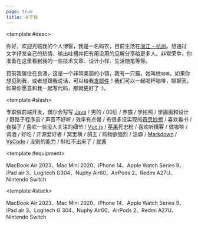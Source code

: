 ```yaml
---
page: true
title: 关于我
---
```


<AboutPage :title="$frontmatter.title" >

<template #desc>

  你好，欢迎光临我的个人博客，我是一名码农，目前生活在[浙江 - 杭州](https://maps.app.goo.gl/f6Y6fkGApoAYYMm9A)。想通过文字抒发自己的热情、输出吐槽并把有用没用的见解分享给更多人。非常荣幸，你准备在这里看到我的一些技术文章、设计小样、生活随笔等等。

  目前我居住在良渚，这是一个非常美丽的小镇，我有一只猫，她叫做`咖啡`。如果你想见到我，或者想跟我说话，可以给我[发邮件](mailto:hi@elonehoo.me)！我们可以一起喝杯咖啡，聊聊天。如果你愿意和我一起写代码，那就更好了 :)。

</template>

<template #slash>

  专职做前端开发，偶尔会写写 [Java](https://www.oracle.com/cn/java/) / 男的 / 00后 / 养<Phonetic phonetic="coffee" :index="1">猫</Phonetic> / 学拍照 / 学画画和设计 / 野路子程序员 / 声音不好听 / 效率有点慢 / 有很多没实现的[奇思妙想](https://github.com/wip-elonehoo) / 喜欢看书 / <Phonetic phonetic="yè" :index="2">夜</Phonetic>猫子 / 喜欢一些没人关注的细节 / [Vue.js](https://cn.vuejs.org/) / [苹果](https://www.apple.com.cn/)死忠粉 / 喜欢听播客 / 做咖啡 / 调酒 / 好吃 / 开源爱好者 / <Phonetic phonetic="wō" :index="3">窝</Phonetic>里横 / <Phonetic phonetic="gē" :index="4">鸽</Phonetic>王 / 购物欲强烈 / 洁<Phonetic phonetic="pì" :index="5">癖</Phonetic> / [Markdown](https://www.markdownguide.org/) / [VsCode](https://code.visualstudio.com/) / 没别的能力 / 斜<Phonetic phonetic="gàng" :index="6">杠</Phonetic>不出来了 / 就酱

</template>

<template #equipment>

  MacBook Air 2023、Mac Mini 2020、iPhone 14、Apple Watch Series 9、iPad air 3、Logitech G304、Nuphy Air60、AirPods 2、Redmi A27U、Nintendo Switch

</template>

<template #stack>

  MacBook Air 2023、Mac Mini 2020、iPhone 14、Apple Watch Series 9、iPad air 3、Logitech G
  304、Nuphy Air60、AirPods 2、Redmi A27U、Nintendo Switch

</template>

</AboutPage>

